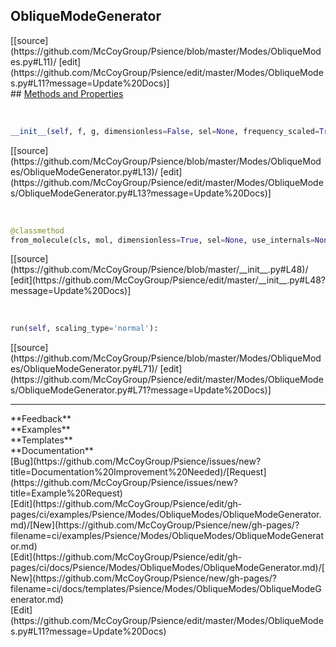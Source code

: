 ## <a id="Psience.Modes.ObliqueModes.ObliqueModeGenerator">ObliqueModeGenerator</a> 

<div class="docs-source-link" markdown="1">
[[source](https://github.com/McCoyGroup/Psience/blob/master/Modes/ObliqueModes.py#L11)/
[edit](https://github.com/McCoyGroup/Psience/edit/master/Modes/ObliqueModes.py#L11?message=Update%20Docs)]
</div>









<div class="collapsible-section">
 <div class="collapsible-section collapsible-section-header" markdown="1">
## <a class="collapse-link" data-toggle="collapse" href="#methods" markdown="1"> Methods and Properties</a> <a class="float-right" data-toggle="collapse" href="#methods"><i class="fa fa-chevron-down"></i></a>
 </div>
 <div class="collapsible-section collapsible-section-body collapse show" id="methods" markdown="1">
 
<a id="Psience.Modes.ObliqueModes.ObliqueModeGenerator.__init__" class="docs-object-method">&nbsp;</a> 
```python
__init__(self, f, g, dimensionless=False, sel=None, frequency_scaled=True): 
```
<div class="docs-source-link" markdown="1">
[[source](https://github.com/McCoyGroup/Psience/blob/master/Modes/ObliqueModes/ObliqueModeGenerator.py#L13)/
[edit](https://github.com/McCoyGroup/Psience/edit/master/Modes/ObliqueModes/ObliqueModeGenerator.py#L13?message=Update%20Docs)]
</div>


<a id="Psience.Modes.ObliqueModes.ObliqueModeGenerator.from_molecule" class="docs-object-method">&nbsp;</a> 
```python
@classmethod
from_molecule(cls, mol, dimensionless=True, sel=None, use_internals=None, frequency_scaled=True): 
```
<div class="docs-source-link" markdown="1">
[[source](https://github.com/McCoyGroup/Psience/blob/master/__init__.py#L48)/
[edit](https://github.com/McCoyGroup/Psience/edit/master/__init__.py#L48?message=Update%20Docs)]
</div>


<a id="Psience.Modes.ObliqueModes.ObliqueModeGenerator.run" class="docs-object-method">&nbsp;</a> 
```python
run(self, scaling_type='normal'): 
```
<div class="docs-source-link" markdown="1">
[[source](https://github.com/McCoyGroup/Psience/blob/master/Modes/ObliqueModes/ObliqueModeGenerator.py#L71)/
[edit](https://github.com/McCoyGroup/Psience/edit/master/Modes/ObliqueModes/ObliqueModeGenerator.py#L71?message=Update%20Docs)]
</div>
 </div>
</div>












---


<div markdown="1" class="text-secondary">
<div class="container">
  <div class="row">
   <div class="col" markdown="1">
**Feedback**   
</div>
   <div class="col" markdown="1">
**Examples**   
</div>
   <div class="col" markdown="1">
**Templates**   
</div>
   <div class="col" markdown="1">
**Documentation**   
</div>
   <div class="col" markdown="1">
   
</div>
   <div class="col" markdown="1">
   
</div>
   <div class="col" markdown="1">
   
</div>
</div>
  <div class="row">
   <div class="col" markdown="1">
[Bug](https://github.com/McCoyGroup/Psience/issues/new?title=Documentation%20Improvement%20Needed)/[Request](https://github.com/McCoyGroup/Psience/issues/new?title=Example%20Request)   
</div>
   <div class="col" markdown="1">
[Edit](https://github.com/McCoyGroup/Psience/edit/gh-pages/ci/examples/Psience/Modes/ObliqueModes/ObliqueModeGenerator.md)/[New](https://github.com/McCoyGroup/Psience/new/gh-pages/?filename=ci/examples/Psience/Modes/ObliqueModes/ObliqueModeGenerator.md)   
</div>
   <div class="col" markdown="1">
[Edit](https://github.com/McCoyGroup/Psience/edit/gh-pages/ci/docs/Psience/Modes/ObliqueModes/ObliqueModeGenerator.md)/[New](https://github.com/McCoyGroup/Psience/new/gh-pages/?filename=ci/docs/templates/Psience/Modes/ObliqueModes/ObliqueModeGenerator.md)   
</div>
   <div class="col" markdown="1">
[Edit](https://github.com/McCoyGroup/Psience/edit/master/Modes/ObliqueModes.py#L11?message=Update%20Docs)   
</div>
   <div class="col" markdown="1">
   
</div>
   <div class="col" markdown="1">
   
</div>
   <div class="col" markdown="1">
   
</div>
</div>
</div>
</div>